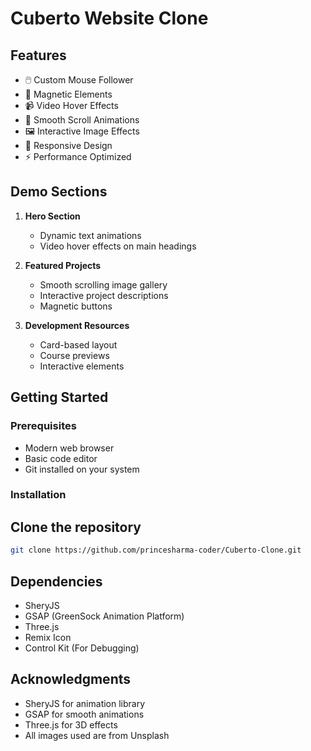 # Cuberto Website Clone

## Features

- 🖱️ Custom Mouse Follower
- 🔄 Magnetic Elements
- 📹 Video Hover Effects
- 📜 Smooth Scroll Animations
- 🖼️ Interactive Image Effects
- 📱 Responsive Design
- ⚡ Performance Optimized

## Demo Sections

1. **Hero Section**
   - Dynamic text animations
   - Video hover effects on main headings

2. **Featured Projects**
   - Smooth scrolling image gallery
   - Interactive project descriptions
   - Magnetic buttons

3. **Development Resources**
   - Card-based layout
   - Course previews
   - Interactive elements

## Getting Started

### Prerequisites
- Modern web browser
- Basic code editor
- Git installed on your system

### Installation

## Clone the repository
```bash
git clone https://github.com/princesharma-coder/Cuberto-Clone.git
```


## Dependencies

- SheryJS
- GSAP (GreenSock Animation Platform)
- Three.js
- Remix Icon
- Control Kit (For Debugging)


## Acknowledgments

- SheryJS for animation library
- GSAP for smooth animations
- Three.js for 3D effects
- All images used are from Unsplash